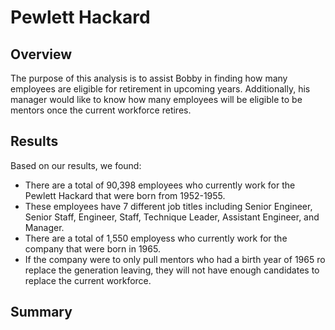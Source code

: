 # Pewlett Hackard

## Overview
The purpose of this analysis is to assist Bobby in finding how many employees are eligible for retirement in upcoming years. Additionally, his manager would like to know how many employees will be eligible to be mentors once the current workforce retires.

## Results
Based on our results, we found:
- There are a total of 90,398 employees who currently work for the Pewlett Hackard that were born from 1952-1955.
- These employees have 7 different job titles including Senior Engineer, Senior Staff, Engineer, Staff, Technique Leader, Assistant Engineer, and Manager.
- There are a total of 1,550 employess who currently work for the company that were born in 1965.
- If the company were to only pull mentors who had a birth year of 1965 ro replace the generation leaving, they will not have enough candidates to replace the current workforce.

## Summary